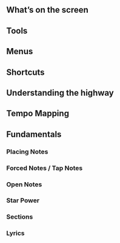 <!-- TITLE: Moonscraper -->
<!-- SUBTITLE: How to chart in  Moonscraper -->

## What’s on the screen
## Tools
## Menus
## Shortcuts
## Understanding the highway
## Tempo Mapping
## Fundamentals
### Placing Notes
### Forced Notes / Tap Notes
### Open Notes
### Star Power
### Sections
### Lyrics
